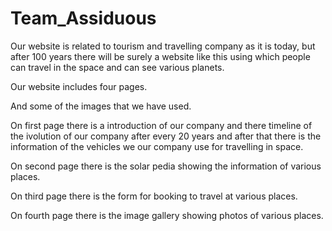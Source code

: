 # Team_Assiduous

Our website is related to tourism and travelling company as it is today, but after 100 years there will be surely a website like this using which people can travel in the space and can see various planets.

Our website includes four pages.

And some of the images that we have used.

On first page there is a introduction of our company and there timeline of the ivolution of our company after every 20 years and after that there is the information of the vehicles we our company use for travelling in space.

On second page there is the solar pedia showing the information of various places.

On third page there is the form for booking to travel at various places.

On fourth page there is the image gallery showing photos of various places.
